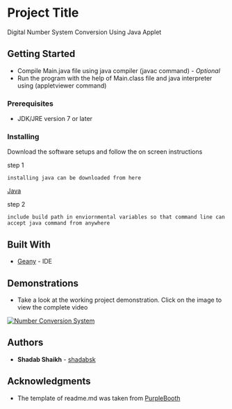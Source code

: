 # Project Title

Digital Number System Conversion Using Java Applet 

## Getting Started

* Compile Main.java file using java compiler (javac command)  - *Optional*
* Run the program with the help of Main.class file and java interpreter using (appletviewer command)

### Prerequisites

* JDK/JRE version 7 or later


### Installing

Download the software setups and follow the on screen instructions

step 1

```
installing java can be downloaded from here 
```
[Java](https://www.java.com/en/download/)

step 2

```
include build path in enviornmental variables so that command line can accept java command from anywhere
```

## Built With

* [Geany](https://www.geany.org/) - IDE


## Demonstrations

* Take a look at the working project demonstration. Click on the image to view the complete video


[![Number Conversion System](https://i.ytimg.com/vi/ySrAiM2hQwI/hqdefault.jpg)](https://youtu.be/ySrAiM2hQwI)


## Authors

* **Shadab Shaikh** - [shadabsk](https://github.com/shadabsk)


## Acknowledgments

* The template of readme.md was taken from [PurpleBooth](https://github.com/PurpleBooth)


